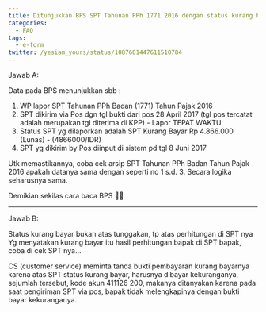 ```yaml
---
title: Ditunjukkan BPS SPT Tahunan PPh 1771 2016 dengan status kurang bayar. saya diminta bukti pembayaran kekurangan bayar nya sama customer.. tertulis 'mohon diberikan tanda bukti kekurangan bayar utk pajak thn 2016 apa yg hrs sy lakukan..
categories:
  - FAQ
tags:
  - e-form
twitter: /yesiam_yours/status/1087601447611510784
---
```

Jawab A:

Data pada BPS menunjukkan sbb :

1. WP lapor SPT Tahunan PPh Badan (1771) Tahun Pajak 2016
2. SPT dikirim via Pos dgn tgl bukti dari pos 28 April 2017 (tgl pos tercatat adalah merupakan tgl diterima di KPP) - Lapor TEPAT WAKTU
3. Status SPT yg dilaporkan adalah SPT Kurang Bayar Rp 4.866.000 (Lunas) - (4866000/IDR)
4. SPT yg dikirim by Pos diinput di sistem pd tgl 8 Juni 2017

Utk memastikannya, coba cek arsip SPT Tahunan PPh Badan Tahun Pajak 2016 apakah datanya sama dengan seperti no 1 s.d. 3. Secara logika seharusnya sama.

Demikian sekilas cara baca BPS 🙏🏻

---

Jawab B:

Status kurang bayar bukan atas tunggakan, tp atas perhitungan di SPT nya
Yg menyatakan kurang bayar itu hasil perhitungan bapak di SPT bapak, coba di cek SPT nya...

CS (customer service) meminta tanda bukti pembayaran kurang bayarnya karena atas SPT status kurang bayar, harusnya dibayar kekuranganya, sejumlah tersebut, kode akun 411126 200, makanya ditanyakan karena pada saat pengiriman SPT via pos, bapak tidak melengkapinya dengan bukti bayar kekuranganya.


